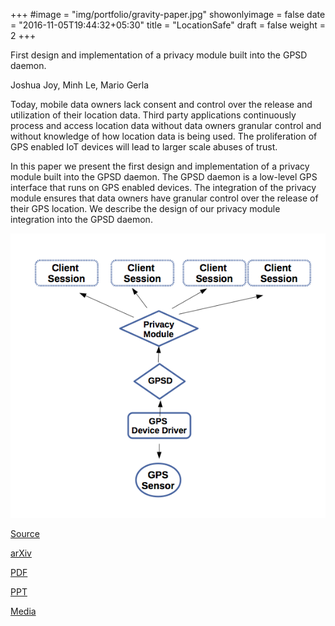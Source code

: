 +++
#image = "img/portfolio/gravity-paper.jpg"
showonlyimage = false
date = "2016-11-05T19:44:32+05:30"
title = "LocationSafe"
draft = false
weight = 2
+++

First design and implementation of a privacy module built into the GPSD daemon.

Joshua Joy, Minh Le, Mario Gerla


<!--more-->

Today, mobile data owners lack consent and control over the release and utilization of their location data. Third party applications continuously process and access location data without data owners granular control and without knowledge of how location data is being used. The proliferation of GPS enabled IoT devices will lead to larger scale abuses of trust.

In this paper we present the first design and implementation of a privacy module built into the GPSD daemon. The GPSD daemon is a low-level GPS interface that runs on GPS enabled devices. The integration of the privacy module ensures that data owners have granular control over the release of their GPS location. We describe the design of our privacy module integration into the GPSD daemon.

![GPSD-flow](/img/locationsafe/flow.png)

[Source](https://github.com/data-luminosity/gpsd)

[arXiv](https://arxiv.org/abs/1606.09605)

[PDF](http://dl.acm.org/citation.cfm?id=2987365&CFID=766300381&CFTOKEN=20512866)

[PPT](http://nrlweb.cs.ucla.edu/publication/slides/883/locationsafe.key)

[Media](https://motherboard.vice.com/en_us/article/researchers-want-to-give-the-internet-of-things-tighter-location-privacy-control)
